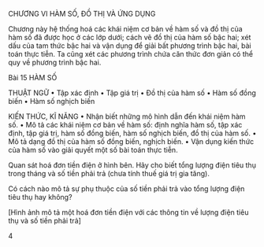 CHƯƠNG VI
HÀM SỐ, ĐỒ THỊ VÀ ỨNG DỤNG

Chương này hệ thống hoá các khái niệm cơ bản về hàm số và đồ thị của hàm số đã được học ở các lớp dưới; cách vẽ đồ thị của hàm số bậc hai; xét dấu của tam thức bậc hai và vận dụng để giải bất phương trình bậc hai, bài toán thực tiễn. Ta cũng xét các phương trình chứa căn thức đơn giản có thể quy về phương trình bậc hai.

Bài 15
HÀM SỐ

THUẬT NGỮ
• Tập xác định
• Tập giá trị
• Đồ thị của hàm số
• Hàm số đồng biến
• Hàm số nghịch biến

KIẾN THỨC, KĨ NĂNG
• Nhận biết những mô hình dẫn đến khái niệm hàm số.
• Mô tả các khái niệm cơ bản về hàm số: định nghĩa hàm số, tập xác định, tập giá trị, hàm số đồng biến, hàm số nghịch biến, đồ thị của hàm số.
• Mô tả dạng đồ thị của hàm số đồng biến, nghịch biến.
• Vận dụng kiến thức của hàm số vào giải quyết một số bài toán thực tiễn.

Quan sát hoá đơn tiền điện ở hình bên. Hãy cho biết tổng lượng điện tiêu thụ trong tháng và số tiền phải trả (chưa tính thuế giá trị gia tăng).

Có cách nào mô tả sự phụ thuộc của số tiền phải trả vào tổng lượng điện tiêu thụ hay không?

[Hình ảnh mô tả một hoá đơn tiền điện với các thông tin về lượng điện tiêu thụ và số tiền phải trả]

4
